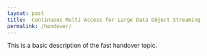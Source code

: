 ```yaml
---
layout: post
title:  Continuous Multi Access for Large Data Object Streaming
permalink: /handover/
---
```


This is a basic description of the fast handover topic.